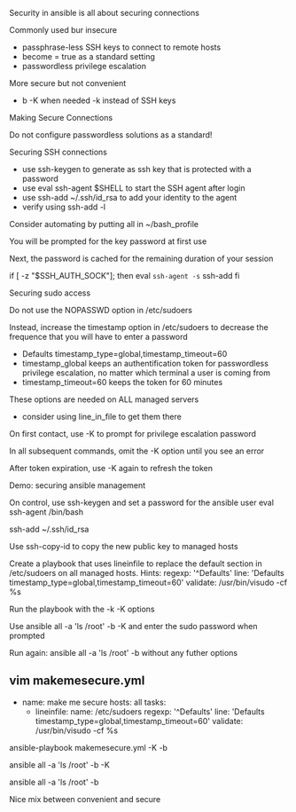 Security in ansible is all about securing connections

Commonly used bur insecure
 -  passphrase-less SSH keys to connect to remote hosts
 -  become = true as a standard setting
 - passwordless privilege escalation
 
More secure but not convenient
 - b -K when needed
 -k instead of SSH keys
 
Making Secure Connections

Do not configure passwordless solutions as a standard!

Securing SSH connections
 - use ssh-keygen to generate as ssh key that is protected with a password
 - use eval ssh-agent $SHELL to start the SSH agent after login
 - use ssh-add ~/.ssh/id_rsa to add your identity to the agent
 - verify using ssh-add -l
 
Consider automating by putting all in ~/bash_profile

You will be prompted for the key password at first use

Next, the password is cached for the remaining duration of your session

if [ -z "$SSH_AUTH_SOCK"]; then
	eval `ssh-agent -s`
	ssh-add
fi


Securing sudo access

Do not use the NOPASSWD option in /etc/sudoers

Instead, increase the timestamp option in /etc/sudoers to decrease the frequence that you will have to enter a password

 - Defaults timestamp_type=global,timestamp_timeout=60
 - timestamp_global keeps an authentification token for passwordless privilege escalation, no matter which terminal a user is coming from
 - timestamp_timeout=60 keeps the token for 60 minutes
 
These options are needed on ALL managed servers
 - consider using line_in_file to get them there
 
On first contact, use -K to prompt for privilege escalation password

In all subsequent commands, omit the -K option until you see an error

After token expiration, use -K again to refresh the token

Demo: securing ansible management

On control, use ssh-keygen and set a password for the ansible user
eval ssh-agent /bin/bash

ssh-add ~/.ssh/id_rsa

Use ssh-copy-id to copy the new public key to managed hosts

Create a playbook that uses lineinfile to replace the default section in /etc/sudoers on all managed hosts. Hints:
regexp: '^Defaults'
line: 'Defaults timestamp_type=global,timestamp_timeout=60'
validate: /usr/bin/visudo -cf %s

Run the playbook with the -k -K options

Use ansible all -a 'ls /root' -b -K and enter the sudo password when prompted

Run again: ansible all -a 'ls /root' -b without any futher options

vim makemesecure.yml
---
- name: make me secure
  hosts: all
  tasks: 
   - lineinfile:
       name: /etc/sudoers
	   regexp: '^Defaults'
	   line: 'Defaults timestamp_type=global,timestamp_timeout=60'
	   validate: /usr/bin/visudo -cf %s
	   
	   



ansible-playbook makemesecure.yml -K -b

ansible all -a 'ls /root' -b -K

ansible all -a 'ls /root' -b

Nice mix between convenient and secure
